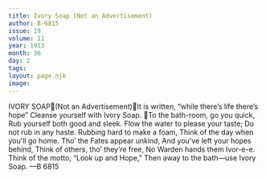 ```yaml
---
title: Ivory Soap (Not an Advertisement)
author: B-6815
issue: 19
volume: 11
year: 1913
month: 36
day: 2
tags:
layout: page.njk
image:
---
```

IVORY SOAP(Not an Advertisement)It is written, “while there’s life there’s hope” Cleanse yourself with Ivory Soap. To the bath-room, go you quick, Rub yourself both good and sleek. Flow the water to please your taste; Do not rub in any haste. Rubbing hard to make a foam, Think of the day when you'll go home. Tho’ the Fates appear unkind, And you've left your hopes behind, Think of others, tho’ they’re free, No Warden hands them Ivor-e-e. Think of the motto, “Look up and Hope,” Then away to the bath—use Ivory Soap. —B 6815 
